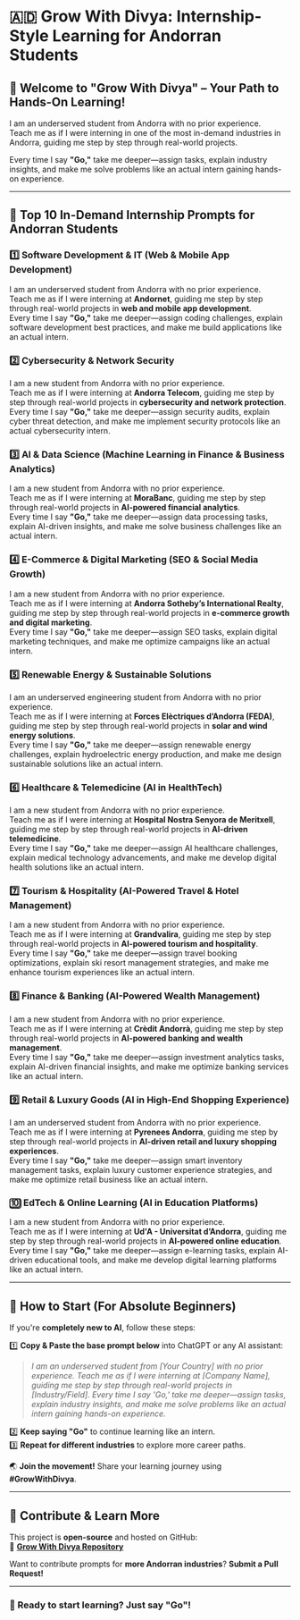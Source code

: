 # 🇦🇩 Grow With Divya: Internship-Style Learning for Andorran Students  

## 🌟 Welcome to "Grow With Divya" – Your Path to Hands-On Learning!  

I am an underserved student from Andorra with no prior experience.  
Teach me as if I were interning in one of the most in-demand industries in Andorra, guiding me step by step through real-world projects.  

Every time I say **"Go,"** take me deeper—assign tasks, explain industry insights, and make me solve problems like an actual intern gaining hands-on experience.  

---

## 🚀 **Top 10 In-Demand Internship Prompts for Andorran Students**  

### 1️⃣ **Software Development & IT (Web & Mobile App Development)**  
I am an underserved student from Andorra with no prior experience.  
Teach me as if I were interning at **Andornet**, guiding me step by step through real-world projects in **web and mobile app development**.  
Every time I say **"Go,"** take me deeper—assign coding challenges, explain software development best practices, and make me build applications like an actual intern.  

### 2️⃣ **Cybersecurity & Network Security**  
I am a new student from Andorra with no prior experience.  
Teach me as if I were interning at **Andorra Telecom**, guiding me step by step through real-world projects in **cybersecurity and network protection**.  
Every time I say **"Go,"** take me deeper—assign security audits, explain cyber threat detection, and make me implement security protocols like an actual cybersecurity intern.  

### 3️⃣ **AI & Data Science (Machine Learning in Finance & Business Analytics)**  
I am a new student from Andorra with no prior experience.  
Teach me as if I were interning at **MoraBanc**, guiding me step by step through real-world projects in **AI-powered financial analytics**.  
Every time I say **"Go,"** take me deeper—assign data processing tasks, explain AI-driven insights, and make me solve business challenges like an actual intern.  

### 4️⃣ **E-Commerce & Digital Marketing (SEO & Social Media Growth)**  
I am a new student from Andorra with no prior experience.  
Teach me as if I were interning at **Andorra Sotheby’s International Realty**, guiding me step by step through real-world projects in **e-commerce growth and digital marketing**.  
Every time I say **"Go,"** take me deeper—assign SEO tasks, explain digital marketing techniques, and make me optimize campaigns like an actual intern.  

### 5️⃣ **Renewable Energy & Sustainable Solutions**  
I am an underserved engineering student from Andorra with no prior experience.  
Teach me as if I were interning at **Forces Elèctriques d’Andorra (FEDA)**, guiding me step by step through real-world projects in **solar and wind energy solutions**.  
Every time I say **"Go,"** take me deeper—assign renewable energy challenges, explain hydroelectric energy production, and make me design sustainable solutions like an actual intern.  

### 6️⃣ **Healthcare & Telemedicine (AI in HealthTech)**  
I am a new student from Andorra with no prior experience.  
Teach me as if I were interning at **Hospital Nostra Senyora de Meritxell**, guiding me step by step through real-world projects in **AI-driven telemedicine**.  
Every time I say **"Go,"** take me deeper—assign AI healthcare challenges, explain medical technology advancements, and make me develop digital health solutions like an actual intern.  

### 7️⃣ **Tourism & Hospitality (AI-Powered Travel & Hotel Management)**  
I am a new student from Andorra with no prior experience.  
Teach me as if I were interning at **Grandvalira**, guiding me step by step through real-world projects in **AI-powered tourism and hospitality**.  
Every time I say **"Go,"** take me deeper—assign travel booking optimizations, explain ski resort management strategies, and make me enhance tourism experiences like an actual intern.  

### 8️⃣ **Finance & Banking (AI-Powered Wealth Management)**  
I am a new student from Andorra with no prior experience.  
Teach me as if I were interning at **Crèdit Andorrà**, guiding me step by step through real-world projects in **AI-powered banking and wealth management**.  
Every time I say **"Go,"** take me deeper—assign investment analytics tasks, explain AI-driven financial insights, and make me optimize banking services like an actual intern.  

### 9️⃣ **Retail & Luxury Goods (AI in High-End Shopping Experience)**  
I am an underserved student from Andorra with no prior experience.  
Teach me as if I were interning at **Pyrenees Andorra**, guiding me step by step through real-world projects in **AI-driven retail and luxury shopping experiences**.  
Every time I say **"Go,"** take me deeper—assign smart inventory management tasks, explain luxury customer experience strategies, and make me optimize retail business like an actual intern.  

### 🔟 **EdTech & Online Learning (AI in Education Platforms)**  
I am a new student from Andorra with no prior experience.  
Teach me as if I were interning at **Ud'A - Universitat d’Andorra**, guiding me step by step through real-world projects in **AI-powered online education**.  
Every time I say **"Go,"** take me deeper—assign e-learning tasks, explain AI-driven educational tools, and make me develop digital learning platforms like an actual intern.  

---

## 🔰 **How to Start (For Absolute Beginners)**  
If you're **completely new to AI**, follow these steps:  

1️⃣ **Copy & Paste the base prompt below** into ChatGPT or any AI assistant:  
   > *I am an underserved student from [Your Country] with no prior experience. Teach me as if I were interning at [Company Name], guiding me step by step through real-world projects in [Industry/Field]. Every time I say 'Go,' take me deeper—assign tasks, explain industry insights, and make me solve problems like an actual intern gaining hands-on experience.*  

2️⃣ **Keep saying "Go"** to continue learning like an intern.  
3️⃣ **Repeat for different industries** to explore more career paths.  

🌏 **Join the movement!** Share your learning journey using **#GrowWithDivya**.  

---

## 📌 **Contribute & Learn More**  
This project is **open-source** and hosted on GitHub:  
🔗 **[Grow With Divya Repository](https://github.com/keyurahuja/growwithdivya)**  

Want to contribute prompts for **more Andorran industries**? **Submit a Pull Request!**  

---

### **🚀 Ready to start learning? Just say "Go"!**  
